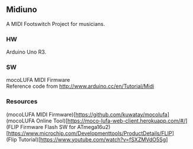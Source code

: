 ## Midiuno
A MIDI Footswitch Project for musicians.

### HW
Arduino Uno R3.  

### SW
mocoLUFA MIDI Firmware  
Reference code from http://www.arduino.cc/en/Tutorial/Midi

### Resources
(mocoLUFA MIDI Firmware)[https://github.com/kuwatay/mocolufa]  
(mocoLUFA Online Tool)[https://moco-lufa-web-client.herokuapp.com/#/]  
(FLIP Firmware Flash SW for ATmega16u2)[https://www.microchip.com/Developmenttools/ProductDetails/FLIP]  
(Flip Tutorial)[https://www.youtube.com/watch?v=fSXZMVdO5Sg]